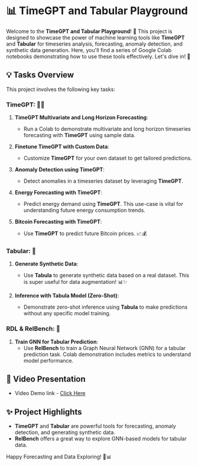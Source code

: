 # 📊 TimeGPT and Tabular Playground

Welcome to the **TimeGPT and Tabular Playground**! 🚀 This project is designed to showcase the power of machine learning tools like **TimeGPT** and **Tabular** for timeseries analysis, forecasting, anomaly detection, and synthetic data generation. Here, you'll find a series of Google Colab notebooks demonstrating how to use these tools effectively. Let's dive in! 🐍

## 💡 Tasks Overview

This project involves the following key tasks:

### TimeGPT: 📅⏰

1. **TimeGPT Multivariate and Long Horizon Forecasting**:
   - Run a Colab to demonstrate multivariate and long horizon timeseries forecasting with **TimeGPT** using sample data.

2. **Finetune TimeGPT with Custom Data**:
   - Customize **TimeGPT** for your own dataset to get tailored predictions.

3. **Anomaly Detection using TimeGPT**:
   - Detect anomalies in a timeseries dataset by leveraging **TimeGPT**.

4. **Energy Forecasting with TimeGPT**:
   - Predict energy demand using **TimeGPT**. This use-case is vital for understanding future energy consumption trends.

5. **Bitcoin Forecasting with TimeGPT**:
   - Use **TimeGPT** to predict future Bitcoin prices. 📈💰

### Tabular: 🧮

1. **Generate Synthetic Data**:
   - Use **Tabula** to generate synthetic data based on a real dataset. This is super useful for data augmentation! 📊✨

2. **Inference with Tabula Model (Zero-Shot)**:
   - Demonstrate zero-shot inference using **Tabula** to make predictions without any specific model training.

### RDL & RelBench: 🔗

1. **Train GNN for Tabular Prediction**:
   - Use **RelBench** to train a Graph Neural Network (GNN) for a tabular prediction task. Colab demonstration includes metrics to understand model performance.

## 🎥 Video Presentation
- Video Demo link - [Click Here]()


## ✨ Project Highlights
- **TimeGPT** and **Tabular** are powerful tools for forecasting, anomaly detection, and generating synthetic data.
- **RelBench** offers a great way to explore GNN-based models for tabular data.

Happy Forecasting and Data Exploring! 🚀📊

